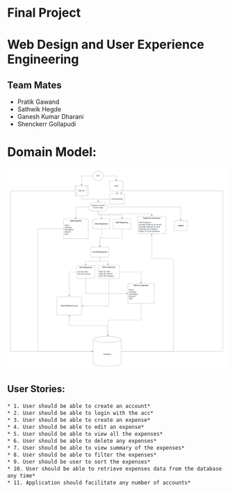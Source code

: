 # Final Project
# Web Design and User Experience Engineering

## Team Mates 
* Pratik Gawand
* Sathwik Hegde
* Ganesh Kumar Dharani
* Shenckerr Gollapudi



 
# Domain Model:
![Screenshot](screenshot.png) 


## User Stories:
	* 1. User should be able to create an account*
	* 2. User should be able to login with the acc*
	* 3. User should be able to create an expense*
	* 4. User should be able to edit an expense*
	* 5. User should be able to view all the expenses*
	* 6. User should be able to delete any expenses*
	* 7. User should be able to view summary of the expenses*
	* 8. User should be able to filter the expenses*
	* 9. User should be user to sort the expenses*
	* 10. User should be able to retrieve expenses data from the database any time*
	* 11. Application should facilitate any number of accounts*
